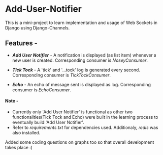# Add-User-Notifier

This is a mini-project to learn implementation and usage of Web Sockets in Django using Django-Channels.

## Features - 

* <b>_Add User Notifier_</b> - A notification is displayed (as list item) whenever a new user is created. Corresponding consumer is _NoseyConsumer_.

* <b>_Tick Tock_</b> - A 'tick' and '...tock' log is generated every second. Corresponding consumer is _TickTockConsumer_.

* <b>_Echo_</b> - An echo of message sent is displayed as log. Corresponding consumer is _EchoConsumer_.

#### Note - 
* Currently only 'Add User Notifier' is functional as other two functionalities(Tick Tock and Echo) were built in the learning process to eventually build 'Add User Notifier'.
* Refer to _requirements.txt_ for dependencies used. Additionaly, _redis_ was also installed.

Added some coding questions on graphs too so that overall development takes place :)
